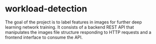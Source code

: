 # workload-detection
The goal of the project is to label features in images for further deep learning network training.
It consists of a backend REST API that manipulates the images file structure responding to HTTP requests and a frontend interface to consume the API.
